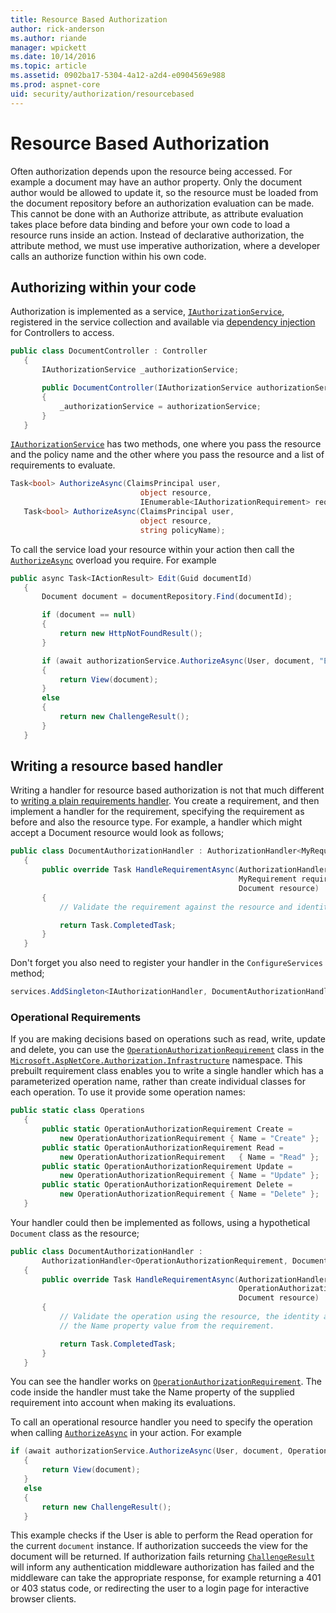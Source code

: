 ```yaml
---
title: Resource Based Authorization
author: rick-anderson
ms.author: riande
manager: wpickett
ms.date: 10/14/2016
ms.topic: article
ms.assetid: 0902ba17-5304-4a12-a2d4-e0904569e988
ms.prod: aspnet-core
uid: security/authorization/resourcebased
---
```

# Resource Based Authorization

<a name=security-authorization-resource-based></a>

Often authorization depends upon the resource being accessed. For example a document may have an author property. Only the document author would be allowed to update it, so the resource must be loaded from the document repository before an authorization evaluation can be made. This cannot be done with an Authorize attribute, as attribute evaluation takes place before data binding and before your own code to load a resource runs inside an action. Instead of declarative authorization, the attribute method, we must use imperative authorization, where a developer calls an authorize function within his own code.

## Authorizing within your code

Authorization is implemented as a service, [`IAuthorizationService`](IAuthorizationService), registered in the service collection and available via [dependency injection](../../fundamentals/dependency-injection.md#fundamentals-dependency-injection) for Controllers to access.

````csharp
public class DocumentController : Controller
   {
       IAuthorizationService _authorizationService;

       public DocumentController(IAuthorizationService authorizationService)
       {
           _authorizationService = authorizationService;
       }
   }
   ````

[`IAuthorizationService`](IAuthorizationService) has two methods, one where you pass the resource and the policy name and the other where you pass the resource and a list of requirements to evaluate.

````csharp
Task<bool> AuthorizeAsync(ClaimsPrincipal user,
                             object resource,
                             IEnumerable<IAuthorizationRequirement> requirements);
   Task<bool> AuthorizeAsync(ClaimsPrincipal user,
                             object resource,
                             string policyName);
   ````

<a name=security-authorization-resource-based-imperative></a>

To call the service load your resource within your action then call the [`AuthorizeAsync`](AuthorizeAsync) overload you require. For example

````csharp
public async Task<IActionResult> Edit(Guid documentId)
   {
       Document document = documentRepository.Find(documentId);

       if (document == null)
       {
           return new HttpNotFoundResult();
       }

       if (await authorizationService.AuthorizeAsync(User, document, "EditPolicy"))
       {
           return View(document);
       }
       else
       {
           return new ChallengeResult();
       }
   }
   ````

## Writing a resource based handler

Writing a handler for resource based authorization is not that much different to [writing a plain requirements handler](policies.md#security-authorization-policies-based-authorization-handler). You create a requirement, and then implement a handler for the requirement, specifying the requirement as before and also the resource type. For example, a handler which might accept a Document resource would look as follows;

````csharp
public class DocumentAuthorizationHandler : AuthorizationHandler<MyRequirement, Document>
   {
       public override Task HandleRequirementAsync(AuthorizationHandlerContext context,
                                                   MyRequirement requirement,
                                                   Document resource)
       {
           // Validate the requirement against the resource and identity.

           return Task.CompletedTask;
       }
   }
   ````

Don't forget you also need to register your handler in the `ConfigureServices` method;

````csharp
services.AddSingleton<IAuthorizationHandler, DocumentAuthorizationHandler>();
   ````

### Operational Requirements

If you are making decisions based on operations such as read, write, update and delete, you can use the [`OperationAuthorizationRequirement`](OperationAuthorizationRequirement) class in the [`Microsoft.AspNetCore.Authorization.Infrastructure`](Microsoft.AspNetCore.Authorization.Infrastructure) namespace. This prebuilt requirement class enables you to write a single handler which has a parameterized operation name, rather than create individual classes for each operation. To use it provide some operation names:

````csharp
public static class Operations
   {
       public static OperationAuthorizationRequirement Create =
           new OperationAuthorizationRequirement { Name = "Create" };
       public static OperationAuthorizationRequirement Read =
           new OperationAuthorizationRequirement   { Name = "Read" };
       public static OperationAuthorizationRequirement Update =
           new OperationAuthorizationRequirement { Name = "Update" };
       public static OperationAuthorizationRequirement Delete =
           new OperationAuthorizationRequirement { Name = "Delete" };
   }
   ````

Your handler could then be implemented as follows, using a hypothetical `Document` class as the resource;

````csharp
public class DocumentAuthorizationHandler :
       AuthorizationHandler<OperationAuthorizationRequirement, Document>
   {
       public override Task HandleRequirementAsync(AuthorizationHandlerContext context,
                                                   OperationAuthorizationRequirement requirement,
                                                   Document resource)
       {
           // Validate the operation using the resource, the identity and
           // the Name property value from the requirement.

           return Task.CompletedTask;
       }
   }
   ````

You can see the handler works on [`OperationAuthorizationRequirement`](OperationAuthorizationRequirement). The code inside the handler must take the Name property of the supplied requirement into account when making its evaluations.

To call an operational resource handler you need to specify the operation when calling [`AuthorizeAsync`](AuthorizeAsync) in your action. For example

````csharp
if (await authorizationService.AuthorizeAsync(User, document, Operations.Read))
   {
       return View(document);
   }
   else
   {
       return new ChallengeResult();
   }
   ````

This example checks if the User is able to perform the Read operation for the current `document` instance. If authorization succeeds the view for the document will be returned. If authorization fails returning [`ChallengeResult`](ChallengeResult) will inform any authentication middleware authorization has failed and the middleware can take the appropriate response, for example returning a 401 or 403 status code, or redirecting the user to a login page for interactive browser clients.
